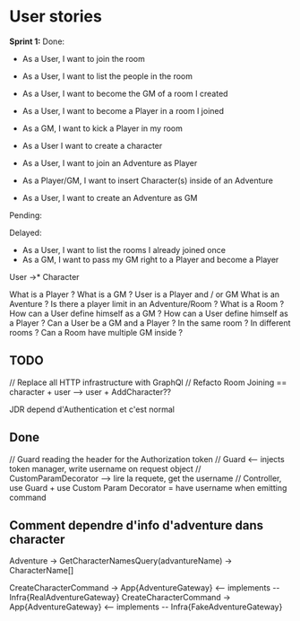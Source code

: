 # User stories

**Sprint 1:**
Done:

- As a User, I want to join the room
- As a User, I want to list the people in the room
- As a User, I want to become the GM of a room I created
- As a User, I want to become a Player in a room I joined
- As a GM, I want to kick a Player in my room
- As a User I want to create a character
- As a User, I want to join an Adventure as Player
- As a Player/GM, I want to insert Character(s) inside of an Adventure

- As a User, I want to create an Adventure as GM

Pending:

Delayed:

- As a User, I want to list the rooms I already joined once
- As a GM, I want to pass my GM right to a Player and become a Player

User ->\* Character

What is a Player ?
What is a GM ?
User is a Player and / or GM
What is an Aventure ?
Is there a player limit in an Adventure/Room ?
What is a Room ?
How can a User define himself as a GM ?
How can a User define himself as a Player ?
Can a User be a GM and a Player ? In the same room ? In different rooms ?
Can a Room have multiple GM inside ?

## TODO

// Replace all HTTP infrastructure with GraphQl
// Refacto Room Joining == character + user --> user + AddCharacter??

JDR depend d'Authentication et c'est normal

## Done

// Guard reading the header for the Authorization token
// Guard <-- injects token manager, write username on request object
// CustomParamDecorator --> lire la requete, get the username
// Controller, use Guard + use Custom Param Decorator = have username when emitting command

## Comment dependre d'info d'adventure dans character

Adventure -> GetCharacterNamesQuery(advantureName) -> CharacterName[]

CreateCharacterCommand -> App{AdventureGateway} <-- implements -- Infra{RealAdventureGateway}
CreateCharacterCommand -> App{AdventureGateway} <-- implements -- Infra{FakeAdventureGateway}
